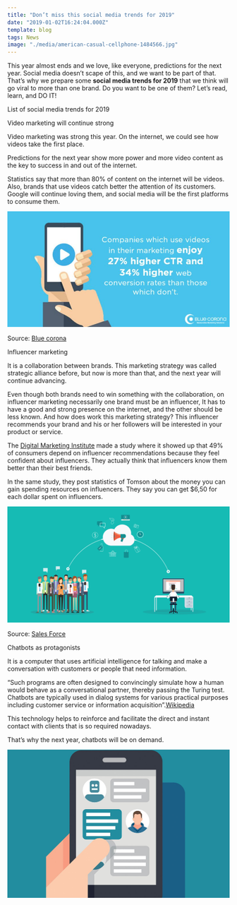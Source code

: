 ```yaml
---
title: "Don’t miss this social media trends for 2019"
date: "2019-01-02T16:24:04.000Z"
template: blog
tags: News
image: "./media/american-casual-cellphone-1484566.jpg"
---
```


This year almost ends and we love, like everyone, predictions for the next year. Social media doesn’t scape of this, and we want to be part of that. That’s why we prepare some **social media trends for 2019** that we think will go viral to more than one brand. Do you want to be one of them? Let’s read, learn, and DO IT!

<title-2>List of social media trends for 2019</title-2>

<title-3>Video marketing will continue strong</title-3>

Video marketing was strong this year. On the internet, we could see how videos take the first place. 

Predictions for the next year show more power and more video content as the key to success in and out of the internet. 

Statistics say that more than 80% of content on the internet will be videos. Also, brands that use videos catch better the attention of its customers. Google will continue loving them, and social media will be the first platforms to consume them.

![videomarketing](./media/video-marketing-stats-2.1-768x399.jpg)

Source: [Blue corona](https://www.bluecorona.com/blog/video-marketing-statistics-must-see/)

<title-3>Influencer marketing</title-3>


It is a collaboration between brands. This marketing strategy was called strategic alliance before, but now is more than that, and the next year will continue advancing.

Even though both brands need to win something with the collaboration, on influencer marketing necessarily one brand must be an influencer, It has to have a good and strong presence on the internet, and the other should be less known. And how does work this marketing strategy? This influencer recommends your brand and his or her followers will be interested in your product or service. 

The [Digital Marketing Institute](https://digitalmarketinginstitute.com/blog/20-influencer-marketing-statistics-that-will-surprise-you) made a study where it showed up that 49% of consumers depend on influencer recommendations because they feel confident about influencers. They actually think that influencers know them better than their best friends. 

In the same study, they post statistics of Tomson about the money you can gain spending resources on influencers. They say you can get $6,50 for each dollar spent on influencers.

![influencer-marketing](./media/influencer-marketing-open-graph.jpg)

Source: [Sales Force](https://www.salesforce.com/ca/blog/2017/03/2017-state-of-influencer-marketing)

<title-3>Chatbots as protagonists</title-3>

It is a computer that uses artificial intelligence for talking and make a conversation with customers or people that need information. 

“Such programs are often designed to convincingly simulate how a human would behave as a conversational partner, thereby passing the Turing test. Chatbots are typically used in dialog systems for various practical purposes including customer service or information acquisition”.[Wikipedia](https://en.m.wikipedia.org/wiki/Chatbot)

This technology helps to reinforce and facilitate the direct and instant contact with clients that is so required nowadays. 

That’s why the next year, chatbots will be on demand.

![chatbots](./media/1_BWZp1CB1u7QE1CAr6eewrA.jpeg)










